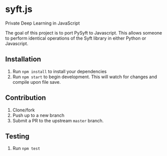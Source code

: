# syft.js

Private Deep Learning in JavaScript

The goal of this project is to port PySyft to Javascript. This allows someone to perform identical operations of the Syft library in either Python or Javascript.

## Installation

1.  Run `npm install` to install your dependencies
2.  Run `npm start` to begin development. This will watch for changes and compile upon file save.

## Contribution

1.  Clone/fork
2.  Push up to a new branch
3.  Submit a PR to the upstream `master` branch.

## Testing

1.  Run `npm test`
